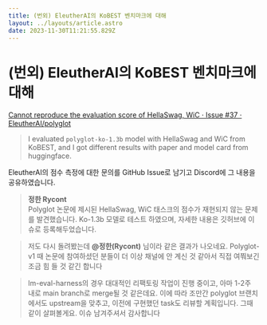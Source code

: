 ```yaml
---
title: (번외) EleutherAI의 KoBEST 벤치마크에 대해
layout: ../layouts/article.astro
date: 2023-11-30T11:21:55.829Z
---
```

# (번외) EleutherAI의 KoBEST 벤치마크에 대해

[Cannot reproduce the evaluation score of HellaSwag, WiC · Issue #37 · EleutherAI/polyglot](https://github.com/EleutherAI/polyglot/issues/37)

> I evaluated `polyglot-ko-1.3b` model with HellaSwag and WiC from KoBEST, and I got different results with paper and model card from huggingface.

EleutherAI의 점수 측정에 대한 문의를 GitHub Issue로 남기고 Discord에 그 내용을 공유하였습니다. 

> **정한 Rycont**\
> Polyglot 논문에 제시된 HellaSwag, WiC 태스크의 점수가 재현되지 않는 문제를 발견했습니다. Ko-1.3b 모델로 테스트 하였으며, 자세한 내용은 깃허브에 이슈로 등록해두었습니다.

> 저도 다시 돌려봤는데 **@정한(Rycont)** 님이라 같은 결과가 나오네요. Polyglot-v1 때 논문에 참여하셨던 분들이 더 이상 채널에 안 계신 것 같아서 직접 여쭤보긴 조금 힘 들 것 같긴 합니다

> lm-eval-harness의 경우 대대적인 리팩토링 작업이 진행 중이고, 아마 1-2주 내로 main branch로 merge될 것 같은데요. 이에 따라 조만간 polyglot 브랜치에서도 upstream을 맞추고, 이전에 구현했던 task도 리뷰할 계획입니다. 그때 같이 살펴볼게요. 이슈 남겨주셔서 감사합니다
